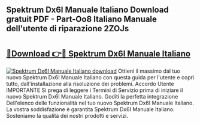 ## Spektrum Dx6I Manuale Italiano Download gratuit PDF - Part-Oo8 Italiano Manuale dell'utente di riparazione 2ZOJs

# <h2><a href="http://dfdeyz1.blite.top/?on=Spektrum+Dx6I+Manuale+Italiano">🔗Download 👉🔴 Spektrum Dx6I Manuale Italiano</a></h2>

[![Spektrum Dx6I Manuale Italiano download](https://i.imgur.com/lujVjoI.png)](http://dfdeyz1.blite.top/?on=Spektrum+Dx6I+Manuale+Italiano)
Ottieni il massimo dal tuo nuovo Spektrum Dx6I Manuale Italiano con questa guida per l'utente e copri tutto, dall'installazione alla risoluzione dei problemi. Accordo Utente IMPORTANTE Si prega di leggere i Termini di Servizio prima di iniziare il nuovo Spektrum Dx6I Manuale Italiano. Goditi la perfetta integrazione Dell'elenco delle funzionalità nel tuo nuovo Spektrum Dx6I Manuale Italiano. La vostra soddisfazione è garantita Spektrum Dx6I Manuale Italiano. Sosteniamo la qualità dei nostri prodotti e servizi.
